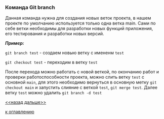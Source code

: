### Команда Git branch

Данная команда нужна для создания новых веток проекта, в нашем проекте по умолчанию используется только одна ветка main. Сами по себе ветки необходимы для разработки новых функций приложения, его тестирования и разработки новых версий. 

***Пример:***  

`git branch test` - создаем новыю ветку с имененм `test`  

`git checkout test` - переходим в ветку `test`  

После перехода можно работать с новой веткой, по окончанию работ и проверки работоспособности проекта, можно слить ветку `test` с основной `main`, для этого необходимо вернуться в основную метку `git checkout main` и запустить слияние с веткой `test`, `git merge test`. Далее ветку `test` можно удалить `git branch -d test`  

[<<назад](./gitremoteadd.md)     [дальше>>](./gitpush.md)  


[к оглавлению](./readme.md)